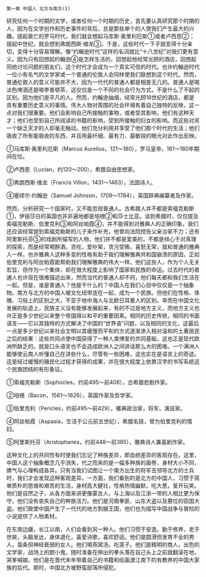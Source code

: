    第一章 中国人 北方与南方(1) 

   研究任何一个时期的文学，或者任何一个时期的历史，首先要认真研究那个时期的人，因为在文学创作和历史事件的背后，总是那些单个的人使我们产生最大的兴趣。提起衰亡的罗马时代，我们就会想起马库斯·奥里利厄斯①或者卢西恩②；提起中世纪，就会想到弗朗西斯·维龙③。于是，这些时代一下子就变得十分亲切，变得十分容易理解。像“约翰逊时代”这样的名词就比“十八世纪”对我们更有意义。因为只有回想起约翰逊④是怎样生活的，回想起他经常光顾的酒店，回想起同他讨论问题的朋友们，这个时代才会成为一个真实可信的时代。也许约翰逊时代一位小有名气的文学家或一个普通的伦敦人会同样使我们联想到这个时代。然而，普通伦敦人的意义可能并不大，因为一代代的普通人都是相差无几的。普通人是喝淡色啤酒还是喝李普顿茶，这仅仅是一个不同的社会行为方式，不是什么了不起的区别，因为他们是平凡的人。然而，约翰逊抽烟，经常光顾18世纪的酒店，都是具有重要历史意义的事情。伟大人物对周围的社会环境有着自己独特的反映，这一点对我们很重要。他们会影响自己所接触的事物，或者受其影响，他们有这种天才；他们也受到自己所阅读的书籍的影响，受到所接触的妇女的影响。而这些对另一个缺乏天才的人却毫无触动。他们充分利用并享受了他们那个时代的生活；他们吸收了所有能吸收的东西，并且用最纤细、最有力、最敏锐的眼光对此作出反映。

   ①马库斯·奥里利厄斯（Marcus Aurelius，121～180），罗马皇帝，161～180年期间在位。

   ②卢西恩（Lucian，约120～200），希腊自由思想家。

   ③弗朗西斯·维龙（Francis Villon，1431～1463），法国诗人。

   ④塞缪尔·约翰逊（Samuel Johnson，1709～1784），英国辞典编纂者及作家。

   然而，分析研究一个国家时，又不能忽视普通人。古希腊人并不都是索福克勒斯①，伊丽莎白的英国也并非遍地都是培根②和莎士比亚。谈到希腊时，仅仅提及索福克勒斯、伯里克利③和阿丝帕霞④，并不能得到对雅典人的正确印象。我们还应该经常提到索福克勒斯的儿子来作补充，他曾向法院控告父亲治家不力；还有阿里斯托芬⑤的戏剧所描写的人物，他们并不都是爱美的，不都是倾心于对真理的探索，而是经常喝醉酒，贪吃，爱吵架，贪污受贿，喜怒无常，就和普通的雅典人一样。也许雅典人这种多变的性格有助于我们理解雅典共和国崩溃的原因，正如伯里克利与阿丝帕霞能帮助我们理解雅典的伟大一样。他们这些人，作为个人无关宏旨，但作为一个集体，却在很大程度上影响了国家和民族的命运。过去时代的普通人也许现在很难描述出来，然而当代的普通人却不同，他们每天都和我们生活在一起。但是，谁是普通人？他是干什么的？中国人在我们心目中仅仅是一个抽象物。南方与北方的中国人被文化纽带连在一起，成为一个民族。但他们在性格、体魄、习俗上的区别之大，不亚于地中海人与北欧日耳曼人的区别。幸而在中国文化发展的轨迹上，民族主义没有能够发展起来，有的不过是地方主义，而地方主义也许正是多少世纪以来整个帝国得以和平的重要因素。相同的历史传统，相同的书面语言——它以其独特的方式解决了中国的“世界语”问题，以及相同的文化，这最后一点是多少世纪以来社会文明以其缓慢而平和的方式逐渐渗入相对温和的土著居民之后的结果：这些共同点使中国获得了一种人类博爱的共同基础，这也正是现代欧洲所缺乏的。就是口头语言也不会造成欧洲人之间讲话那么大的困难。一个满洲人能够使云南人听懂自己在讲些什么，尽管有一些困难，这也实在是语言上的奇迹。这是经过缓慢的殖民化过程才获得的成果，并在很大程度上依靠汉字的书写系统这个民族团结的有形象征。

   ①索福克勒斯（Sophocles，约前495～前406），古希腊悲剧作家。

   ②培根（Bacon，1561～1626），英国作家及哲学家。

   ③伯里克利（Pericles，约前495～前429），雅典政治家，将军，演说家。

   ④阿丝帕霞（Aspasia，生活于公元前五世纪），希腊名妓，曾为伯里克利的情妇。

   ⑤阿里斯托芬（Aristophanes，约前448～前385），雅典诗人兼喜剧作家。

   这种文化上的共同性有时使我们忘记了种族差异，即血统差异的客观存在。这里，中国人这个抽象概念几乎消失，代之而来的是一幅多种族的画卷，身材大小不同，脾气与心理构成各异。只有当我们试图让一个南方出生的将军去领导北方的士兵时，我们才会发现这种客观差异。一方面，我们看到的是北方的中国人，习惯于简单质朴的思维和艰苦的生活，身材高大健壮，性格热情幽默，吃大葱，爱开玩笑。他们是自然之子，从各方面来讲更像蒙古人，与上海以及江浙一带的人相比更为保守，他们没有丧失自己的种族活力。他们是河南拳匪、山东大盗以及篡位的窃国大盗。他们致使中国产生了一代代的地方割据王国，他们也为描写中国战争与冒险的小说提供了人物素材。

   在东南边疆，长江以南，人们会看到另一种人。他们习惯于安逸，勤于修养，老于世故，头脑发达，身体退化，喜爱诗歌，喜欢舒适。他们是圆滑但发育不全的男人，苗条但神经衰弱的女人。他们喝燕窝汤，吃莲子。他们是精明的商人，出色的文学家，战场上的胆小鬼，随时准备在伸出的拳头落在自己头上之前就翻滚在地，哭爹喊娘。他们是在晋代末年带着自己的书籍和绘画渡江南下的有教养的中国大家族的后代。那时，中国北方被野蛮部落所侵犯。

